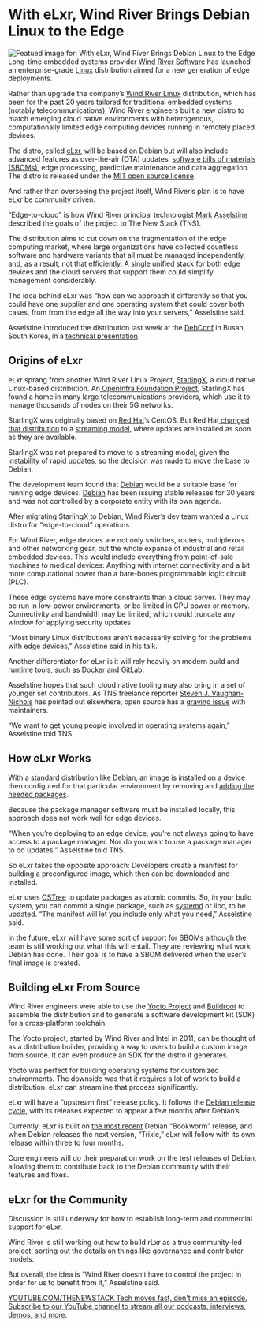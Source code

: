 # With eLxr, Wind River Brings Debian Linux to the Edge
![Featued image for: With eLxr, Wind River Brings Debian Linux to the Edge](https://cdn.thenewstack.io/media/2024/08/ce349d59-elxr-1024x683.png)
Long-time embedded systems provider [Wind River Software](https://www.windriver.com/) has launched an enterprise-grade [Linux](https://roadmap.sh/linux) distribution aimed for a new generation of edge deployments.

Rather than upgrade the company’s [Wind River Linux](https://www.windriver.com/products/linux) distribution, which has been for the past 20 years tailored for traditional embedded systems (notably telecommunications), Wind River engineers built a new distro to match emerging cloud native environments with heterogenous, computationally limited edge computing devices running in remotely placed devices.

The distro, called [eLxr](https://usw2.nyl.as/t1/283/3jyu8ygrh1j1sc37a8yofh1kn/10/8f56c2943b0cc46647a279257325aa02b409f6516a42a5cecce8a2c7d370b665), will be based on Debian but will also include advanced features as over-the-air (OTA) updates, [software bills of materials (SBOMs)](https://thenewstack.io/a-good-sbom-is-hard-to-find/), edge processing, predictive maintenance and data aggregation. The distro is released under the [MIT open source license](https://thenewstack.io/how-do-open-source-licenses-work-the-ultimate-guide/).

And rather than overseeing the project itself, Wind River’s plan is to have eLxr be community driven.

“Edge-to-cloud” is how Wind River principal technologist [Mark Asselstine](https://www.linkedin.com/in/mark-asselstine-88b3367/?originalSubdomain=ca) described the goals of the project to The New Stack (TNS).

The distribution aims to cut down on the fragmentation of the edge computing market, where large organizations have collected countless software and hardware variants that all must be managed independently, and, as a result, not that efficiently. A single unified stack for both edge devices and the cloud servers that support them could simplify management considerably.

The idea behind eLxr was “how can we approach it differently so that you could have one supplier and one operating system that could cover both cases, from from the edge all the way into your servers,” Asselstine said.

Asselstine introduced the distribution last week at the [DebConf](https://usw2.nyl.as/t1/283/3jyu8ygrh1j1sc37a8yofh1kn/11/ac7384b252db4c31af258a49acb502950007a7f08859ded708692c4ca52688b3) in Busan, South Korea, in a [technical presentation](https://gemmei.ftp.acc.umu.se/pub/debian-meetings/2024/DebConf24/debconf24-337-a-unified-approach-for-intelligent-deployments-at-the-edge.av1.webm).

## Origins of eLxr
eLxr sprang from another Wind River Linux Project, [StarlingX](https://www.starlingx.io/), a cloud native Linux-based distribution. An[ OpenInfra Foundation Project](https://www.openstack.org/), StarlingX has found a home in many large telecommunications providers, which use it to manage thousands of nodes on their 5G networks.

StarlingX was originally based on [Red Hat](https://www.openshift.com/try?utm_content=inline+mention)‘s CentOS. But Red Hat[ changed that distribution](https://thenewstack.io/red-hat-deprecates-linux-centos-in-favor-of-a-streaming-edition/) to a [streaming model](https://thenewstack.io/havent-migrated-off-centos-yet-you-have-until-june-30/), where updates are installed as soon as they are available.

StarlingX was not prepared to move to a streaming model, given the instability of rapid updates, so the decision was made to move the base to Debian.

The development team found that [Debian](https://thenewstack.io/build-a-debian-deb-file-from-your-projects-source/) would be a suitable base for running edge devices. [Debian](https://www.debian.org/) has been issuing stable releases for 30 years and was not controlled by a corporate entity with its own agenda.

After migrating StarlingX to Debian, Wind River’s dev team wanted a Linux distro for “edge-to-cloud” operations.

For Wind River, edge devices are not only switches, routers, multiplexors and other networking gear, but the whole expanse of industrial and retail embedded devices. This would include everything from point-of-sale machines to medical devices: Anything with internet connectivity and a bit more computational power than a bare-bones programmable logic circuit (PLC).

These edge systems have more constraints than a cloud server. They may be run in low-power environments, or be limited in CPU power or memory. Connectivity and bandwidth may be limited, which could truncate any window for applying security updates.

“Most binary Linux distributions aren’t necessarily solving for the problems with edge devices,” Asselstine said in his talk.

Another differentiator for eLxr is it will rely heavily on modern build and runtime tools, such as [Docker](https://www.docker.com/?utm_content=inline+mention) and [GitLab](https://about.gitlab.com/?utm_content=inline+mention).

Asselstine hopes that such cloud native tooling may also bring in a set of younger set contributors. As TNS freelance reporter
[Steven J. Vaughan-Nichols](https://thenewstack.io/author/sjvn/) has pointed out elsewhere, open source has a [graying issue](https://www.theregister.com/2024/07/15/opinion_open_source_attract_devs/) with maintainers.

“We want to get young people involved in operating systems again,” Asselstine told TNS.

## How eLxr Works
With a standard distribution like Debian, an image is installed on a device then configured for that particular environment by removing and [adding the needed packages](https://thenewstack.io/debian-retools-apt-for-superior-dependency-management/).

Because the package manager software must be installed locally, this approach does not work well for edge devices.

“When you’re deploying to an edge device, you’re not always going to have access to a package manager. Nor do you want to use a package manager to do updates,” Asselstine told TNS.

So eLxr takes the opposite approach: Developers create a manifest for building a preconfigured image, which then can be downloaded and installed.

eLxr uses [OSTree](https://ostreedev.github.io/ostree/introduction/) to update packages as atomic commits. So, in your build system, you can commit a single package, such as [systemd](https://thenewstack.io/unix-greatest-inspiration-behind-systemd/) or libc, to be updated. “The manifest will let you include only what you need,” Asselstine said.

In the future, eLxr will have some sort of support for SBOMs although the team is still working out what this will entail. They are reviewing what work Debian has done. Their goal is to have a SBOM delivered when the user’s final image is created.

## Building eLxr From Source
Wind River engineers were able to use the [Yocto Project](https://usw2.nyl.as/t1/283/3jyu8ygrh1j1sc37a8yofh1kn/8/b7800902d2d7cdb166fb16abd424cc1950c8c5d7d00a8aadd005ff1147f282dc) and [Buildroot](https://usw2.nyl.as/t1/283/3jyu8ygrh1j1sc37a8yofh1kn/9/3616e3de5686889026350160d6c05e8d79ffc15d2c8bba9a9fbda0df7add778f) to assemble the distribution and to generate a software development kit (SDK) for a cross-platform toolchain.

The Yocto project, started by Wind River and Intel in 2011, can be thought of as a distribution builder, providing a way to users to build a custom image from source. It can even produce an SDK for the distro it generates.

Yocto was perfect for building operating systems for customized environments. The downside was that it requires a lot of work to build a distribution. eLxr can streamline that process significantly.

eLxr will have a “upstream first” release policy. It follows the [Debian release cycle](https://wiki.debian.org/DebianReleases), with its releases expected to appear a few months after Debian’s.

Currently, eLxr is built on [the most recent](https://wiki.debian.org/DebianReleases) Debian “Bookworm” release, and when Debian releases the next version, “Trixie,” eLxr will follow with its own release within three to four months.

Core engineers will do their preparation work on the test releases of Debian, allowing them to contribute back to the Debian community with their features and fixes.

## eLxr for the Community
Discussion is still underway for how to establish long-term and commercial support for eLxr.

Wind River is still working out how to build rLxr as a true community-led project, sorting out the details on things like governance and contributor models.

But overall, the idea is “Wind River doesn’t have to control the project in order for us to benefit from it,” Asselstine said.

[
YOUTUBE.COM/THENEWSTACK
Tech moves fast, don't miss an episode. Subscribe to our YouTube
channel to stream all our podcasts, interviews, demos, and more.
](https://youtube.com/thenewstack?sub_confirmation=1)